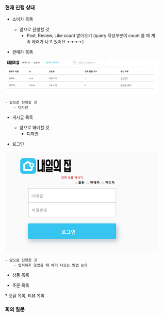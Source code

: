 ### 현재 진행 상태

- 소비자 목록
    - 앞으로 진행할 것
        - Post, Review, Like count 받아오기 (query 작성부분이 count 쓸 때 계속 에러가 나고 있어요 ㅜㅜㅜㅜ)

- 판매자 목록

<img src='img/판매자목록_admin.PNG' />

    - 앞으로 진행할 것
        - 디자인

- 게시글 목록

    - 앞으로 해야할 것
        - 디자인

- 로그인

<img src='img/login.PNG' />

    - 앞으로 진행할 것
        - 입력하지 않았을 때 에러 나오는 방법 논의

- 상품 목록

- 주문 목록

? 댓글 목록, 리뷰 목록

### 회의 질문
